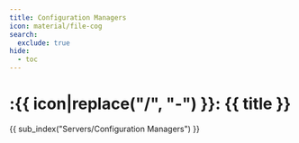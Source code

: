 ```yaml
---
title: Configuration Managers
icon: material/file-cog
search:
  exclude: true
hide:
  - toc
---
```


# :{{ icon|replace("/", "-") }}: {{ title }}

{{ sub_index("Servers/Configuration Managers") }}
